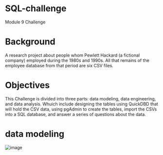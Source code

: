 # SQL-challenge
Module 9 Challenge
# Background
A research project about people whom Pewlett Hackard (a fictional company) employed during the 1980s and 1990s. All that remains of the employee database from that period are six CSV files.
# Objectives
This Challenge is divided into three parts: data modeling, data engineering, and data analysis. Whuich include designing the tables using QuickDBD that will hold the CSV data, using pgAdmin to create the tables, import the CSVs into a SQL database, and answer a series of questions about the data.  
# data modeling
![image](https://github.com/bathl01/SQL-challenge/assets/145512041/661e9ec1-e1a1-41f7-bb47-4183e628af74)

